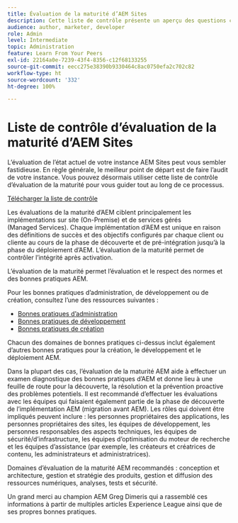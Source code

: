 ```yaml
---
title: Évaluation de la maturité d’AEM Sites
description: Cette liste de contrôle présente un aperçu des questions clés auxquelles vous et votre équipe devez répondre lors de l’évaluation de la maturité de votre instance AEM Sites.
audience: author, marketer, developer
role: Admin
level: Intermediate
topic: Administration
feature: Learn From Your Peers
exl-id: 22164a0e-7239-43f4-8356-c12f68133255
source-git-commit: eecc275e38390b9330464c8ac0750efa2c702c82
workflow-type: ht
source-wordcount: '332'
ht-degree: 100%

---
```


# Liste de contrôle d’évaluation de la maturité d’AEM Sites

L’évaluation de l’état actuel de votre instance AEM Sites peut vous sembler fastidieuse. En règle générale, le meilleur point de départ est de faire l’audit de votre instance. Vous pouvez désormais utiliser cette liste de contrôle d’évaluation de la maturité pour vous guider tout au long de ce processus.

[Télécharger la liste de contrôle](assets/AEM-Sites-Maturity-Assessment.xlsx)

Les évaluations de la maturité d’AEM ciblent principalement les implémentations sur site (On-Premise) et de services gérés (Managed Services). Chaque implémentation d’AEM est unique en raison des définitions de succès et des objectifs configurés par chaque client ou cliente au cours de la phase de découverte et de pré-intégration jusqu’à la phase du déploiement d’AEM. L’évaluation de la maturité permet de contrôler l’intégrité après activation.

L’évaluation de la maturité permet l’évaluation et le respect des normes et des bonnes pratiques AEM.

Pour les bonnes pratiques d’administration, de développement ou de création, consultez l’une des ressources suivantes :

* [Bonnes pratiques d’administration](https://experienceleague.adobe.com/docs/experience-manager-65/administering/bestpractices/administer-best-practices.html?lang=fr)
* [Bonnes pratiques de développement](https://experienceleague.adobe.com/docs/experience-manager-65/developing/bestpractices/best-practices.html?lang=fr)
* [Bonnes pratiques de création](https://experienceleague.adobe.com/docs/experience-manager-65/authoring/authoring/best-practices.html?lang=fr)

Chacun des domaines de bonnes pratiques ci-dessus inclut également d’autres bonnes pratiques pour la création, le développement et le déploiement AEM.

Dans la plupart des cas, l’évaluation de la maturité AEM aide à effectuer un examen diagnostique des bonnes pratiques d’AEM et donne lieu à une feuille de route pour la découverte, la résolution et la prévention proactive des problèmes potentiels. Il est recommandé d’effectuer les évaluations avec les équipes qui faisaient également partie de la phase de découverte de l’implémentation AEM (migration avant AEM). Les rôles qui doivent être impliqués peuvent inclure : les personnes propriétaires des applications, les personnes propriétaires des sites, les équipes de développement, les personnes responsables des aspects techniques, les équipes de sécurité/d’infrastructure, les équipes d’optimisation du moteur de recherche et les équipes d’assistance (par exemple, les créateurs et créatrices de contenu, les administrateurs et administratrices).

Domaines d’évaluation de la maturité AEM recommandés : conception et architecture, gestion et stratégie des produits, gestion et diffusion des ressources numériques, analyses, tests et sécurité.

Un grand merci au champion AEM Greg Dimeris qui a rassemblé ces informations à partir de multiples articles Experience League ainsi que de ses propres bonnes pratiques.

